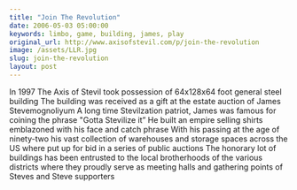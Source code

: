 ```yaml
---
title: "Join The Revolution"
date: 2006-05-03 05:00:00
keywords: limbo, game, building, james, play
original_url: http://www.axisofstevil.com/p/join-the-revolution
image: /assets/LLR.jpg
slug: join-the-revolution
layout: post
---
```


In 1997 The Axis of Stevil took possession of 64x128x64 foot general steel building The building was received as a gift at the estate auction of James Stevemognoliyum A long time Stevilzation patriot, James was famous for coining the phrase &quot;Gotta Stevilize it” He built an empire selling shirts emblazoned with his face and catch phrase With his passing at the age of ninety-two his vast collection of warehouses and storage spaces across the US where put up for bid in a series of public auctions The honorary lot of buildings has been entrusted to the local brotherhoods of the various districts where they proudly serve as meeting halls and gathering points of Steves and Steve supporters

